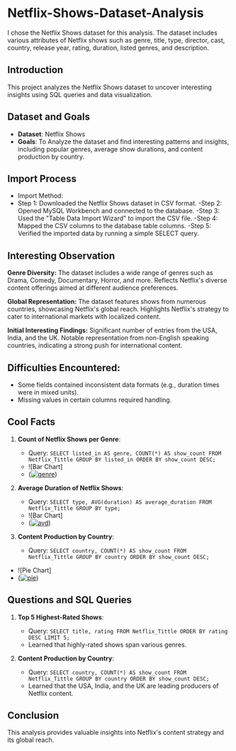 # Netflix-Shows-Dataset-Analysis
I chose the Netflix Shows dataset for this analysis. The dataset includes various attributes of Netflix shows such as genre, title, type, director, cast, country, release year, rating, duration, listed genres, and description.

## Introduction
This project analyzes the Netflix Shows dataset to uncover interesting insights using SQL queries and data visualization.

## Dataset and Goals
- **Dataset**: Netflix Shows
- **Goals**:  To Analyze the dataset and find interesting patterns and insights, including popular genres, average show durations, and content production by country.

## Import Process
- Import Method:
- Step 1: Downloaded the Netflix Shows dataset in CSV format.
-Step 2: Opened MySQL Workbench and connected to the database.
-Step 3: Used the "Table Data Import Wizard" to import the CSV file.
-Step 4: Mapped the CSV columns to the database table columns.
-Step 5: Verified the imported data by running a simple SELECT query.

## Interesting Observation
**Genre Diversity:**
The dataset includes a wide range of genres such as Drama, Comedy, Documentary, Horror, and more.
Reflects Netflix's diverse content offerings aimed at different audience preferences.

**Global Representation:**
The dataset features shows from numerous countries, showcasing Netflix's global reach.
Highlights Netflix's strategy to cater to international markets with localized content.

**Initial Interesting Findings:**
Significant number of entries from the USA, India, and the UK.
Notable representation from non-English speaking countries, indicating a strong push for international content.

## Difficulties Encountered:
 - Some fields contained inconsistent data formats (e.g., duration times were in mixed units).
 - Missing values in certain columns required handling.

## Cool Facts
1. **Count of Netflix Shows per Genre**:
   - Query: `SELECT listed_in AS genre, COUNT(*) AS show_count
FROM Netflix_Tittle
GROUP BY listed_in
ORDER BY show_count DESC;`
   - ![Bar Chart]
   - (<a href="https://ibb.co/pWYNr3F"><img src="https://i.ibb.co/N1cfnLB/genre.png" alt="genre" border="0" /></a>)
     
2. **Average Duration of Netflix Shows**:
   - Query: `SELECT type, AVG(duration) AS average_duration
FROM Netflix_Tittle
GROUP BY type;`
   - ![Bar Chart]
   - (<a href="https://imgbb.com/"><img src="https://i.ibb.co/J2R7ncV/avd.png" alt="avd" border="0" /></a>)

3. **Content Production by Country**:
   - Query: `SELECT country, COUNT(*) AS show_count
FROM Netflix_Tittle
GROUP BY country
ORDER BY show_count DESC;`
  - ![Pie Chart]
  - (<a href="https://ibb.co/RYz9cJN"><img src="https://i.ibb.co/gmz3Jcd/pie.png" alt="pie" border="0" /></a>)

## Questions and SQL Queries
1. **Top 5 Highest-Rated Shows**:
   - Query: `SELECT title, rating FROM Netflix_Tittle ORDER BY rating DESC LIMIT 5;`
   - Learned that highly-rated shows span various genres.

2. **Content Production by Country**:
   - Query: `SELECT country, COUNT(*) AS show_count FROM Netflix_Tittle GROUP BY country ORDER BY show_count DESC;`
   - Learned that the USA, India, and the UK are leading producers of Netflix content.

## Conclusion
This analysis provides valuable insights into Netflix's content strategy and its global reach.




